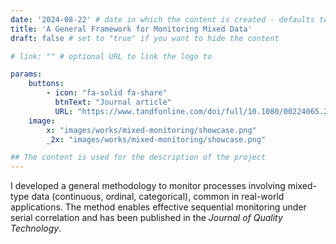 ```yaml
---
date: '2024-08-22' # date in which the content is created - defaults to "today"
title: 'A General Framework for Monitoring Mixed Data'
draft: false # set to "true" if you want to hide the content 

# link: "" # optional URL to link the logo to

params:
    buttons:
        - icon: "fa-solid fa-share"
          btnText: "Journal article"
          URL: "https://www.tandfonline.com/doi/full/10.1080/00224065.2025.2512164"
    image:  
        x: "images/works/mixed-monitoring/showcase.png"
        _2x: "images/works/mixed-monitoring/showcase.png"

## The content is used for the description of the project
---
```


I developed a general methodology to monitor processes involving mixed-type data (continuous, ordinal, categorical), common in real-world applications. The method enables effective sequential monitoring under serial correlation and has been published in the *Journal of Quality Technology*.
